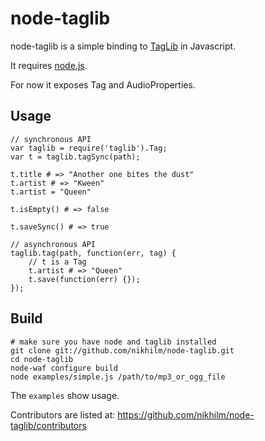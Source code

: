 node-taglib
===========

node-taglib is a simple binding to [TagLib](http://developer.kde.org/~wheeler/taglib/) in Javascript.

It requires [node.js](http://nodejs.org).

For now it exposes Tag and AudioProperties.

## Usage

    // synchronous API
    var taglib = require('taglib').Tag;
    var t = taglib.tagSync(path);

    t.title # => "Another one bites the dust"
    t.artist # => "Kween"
    t.artist = "Queen"

    t.isEmpty() # => false

    t.saveSync() # => true

    // asynchronous API
    taglib.tag(path, function(err, tag) {
        // t is a Tag
        t.artist # => "Queen"
        t.save(function(err) {});
    });

## Build

    # make sure you have node and taglib installed
    git clone git://github.com/nikhilm/node-taglib.git
    cd node-taglib
    node-waf configure build
    node examples/simple.js /path/to/mp3_or_ogg_file

The `examples` show usage.

Contributors are listed at: <https://github.com/nikhilm/node-taglib/contributors>

